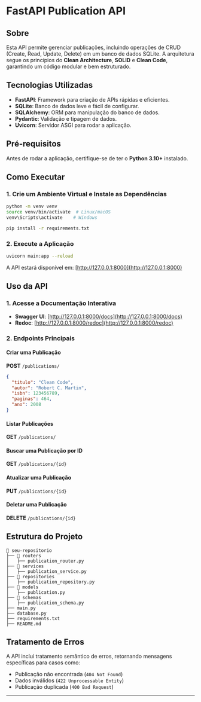 # FastAPI Publication API

## Sobre
Esta API permite gerenciar publicações, incluindo operações de CRUD (Create, Read, Update, Delete) em um banco de dados SQLite.
A arquitetura segue os princípios do **Clean Architecture**, **SOLID** e **Clean Code**, garantindo um código modular e bem estruturado.

## Tecnologias Utilizadas
- **FastAPI**: Framework para criação de APIs rápidas e eficientes.
- **SQLite**: Banco de dados leve e fácil de configurar.
- **SQLAlchemy**: ORM para manipulação do banco de dados.
- **Pydantic**: Validação e tipagem de dados.
- **Uvicorn**: Servidor ASGI para rodar a aplicação.

## Pré-requisitos
Antes de rodar a aplicação, certifique-se de ter o **Python 3.10+** instalado.

## Como Executar

### 1. Crie um Ambiente Virtual e Instale as Dependências
```sh
python -m venv venv
source venv/bin/activate  # Linux/macOS
venv\Scripts\activate    # Windows

pip install -r requirements.txt
```

### 2. Execute a Aplicação
```sh
uvicorn main:app --reload
```
A API estará disponível em: [http://127.0.0.1:8000](http://127.0.0.1:8000)

## Uso da API

### 1. Acesse a Documentação Interativa
- **Swagger UI**: [http://127.0.0.1:8000/docs](http://127.0.0.1:8000/docs)
- **Redoc**: [http://127.0.0.1:8000/redoc](http://127.0.0.1:8000/redoc)

### 2. Endpoints Principais

#### Criar uma Publicação
**POST** `/publications/`
```json
{
  "titulo": "Clean Code",
  "autor": "Robert C. Martin",
  "isbn": 123456789,
  "paginas": 464,
  "ano": 2008
}
```

#### Listar Publicações
**GET** `/publications/`

#### Buscar uma Publicação por ID
**GET** `/publications/{id}`

#### Atualizar uma Publicação
**PUT** `/publications/{id}`

#### Deletar uma Publicação
**DELETE** `/publications/{id}`

## Estrutura do Projeto
```
📂 seu-repositorio
├── 📂 routers
│   ├── publication_router.py
├── 📂 services
│   ├── publication_service.py
├── 📂 repositories
│   ├── publication_repository.py
├── 📂 models
│   ├── publication.py
├── 📂 schemas
│   ├── publication_schema.py
├── main.py
├── database.py
├── requirements.txt
├── README.md
```

## Tratamento de Erros
A API inclui tratamento semântico de erros, retornando mensagens específicas para casos como:
- Publicação não encontrada (`404 Not Found`)
- Dados inválidos (`422 Unprocessable Entity`)
- Publicação duplicada (`400 Bad Request`)

---

